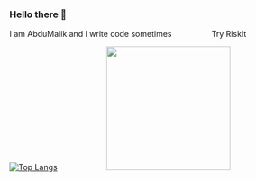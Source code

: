 ### Hello there 👋
I am AbduMalik and I write code sometimes &nbsp;&nbsp;&nbsp;&nbsp;&nbsp;&nbsp;&nbsp;&nbsp;&nbsp;&nbsp;&nbsp;&nbsp;&nbsp;&nbsp;&nbsp;&nbsp; Try RiskIt

<!--
**abdulmalik29/abdulmalik29** is a ✨ _special_ ✨ repository because its `README.md` (this file) appears on your GitHub profile.

Here are some ideas to get you started:

- 🔭 I’m currently working on ...
- 🌱 I’m currently learning ...
- 👯 I’m looking to collaborate on ...
- 🤔 I’m looking for help with ...
- 💬 Ask me about ...
- 📫 How![Uploading RISKIT 3 C-01-round.png…]()
 to reach me: ...
- 😄 Pronouns: ...
- ⚡ Fun fact: ...

![Stats](http://github-profile-summary-cards.vercel.app/api/cards/profile-details?username=abdulmalik29&theme=github_dark) 
-->

[![Top Langs](https://github-readme-stats.vercel.app/api/top-langs/?username=abdulmalik29&size_weight=0.6&count_weight=0.4&langs_count=10&layout=compact&theme=radical)](https://github.com/anuraghazra/github-readme-stats) &nbsp;&nbsp;&nbsp;&nbsp;&nbsp;&nbsp;&nbsp;&nbsp;&nbsp;&nbsp;&nbsp;&nbsp;&nbsp;&nbsp;&nbsp;&nbsp;&nbsp;&nbsp;&nbsp;&nbsp;&nbsp;[<img src="https://github.com/user-attachments/assets/9899c6e4-d081-4017-abb0-d7f9e9fa96cb" width="220"/>](https://play.google.com/store/apps/details?id=com.ScientistsPlayground.Riskit)

